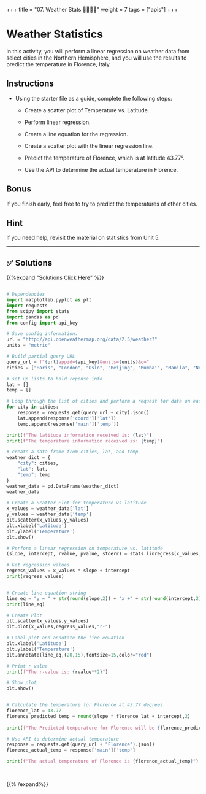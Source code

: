 +++
title = "07. Weather Stats 👩‍🎓👨‍🎓"
weight = 7
tags = ["apis"] 
+++

# Weather Statistics

In this activity, you will perform a linear regression on weather data from select cities in the Northern Hemisphere, and you will use the results to predict the temperature in Florence, Italy.

## Instructions

* Using the starter file as a guide, complete the following steps:

  * Create a scatter plot of Temperature vs. Latitude.

  * Perform linear regression.

  * Create a line equation for the regression.

  * Create a scatter plot with the linear regression line.

  * Predict the temperature of Florence, which is at latitude 43.77&deg;.

  * Use the API to determine the actual temperature in Florence.

## Bonus

If you finish early, feel free to try to predict the temperatures of other cities.

## Hint

If you need help, revisit the material on statistics from Unit 5.

---

## ✅ Solutions
{{%expand "Solutions Click Here" %}}
```python

# Dependencies
import matplotlib.pyplot as plt
import requests
from scipy import stats
import pandas as pd
from config import api_key

# Save config information.
url = "http://api.openweathermap.org/data/2.5/weather?"
units = "metric"

# Build partial query URL
query_url = f"{url}appid={api_key}&units={units}&q="
cities = ["Paris", "London", "Oslo", "Beijing", "Mumbai", "Manila", "New York", "Seattle", "Dallas", "Taipei"]

# set up lists to hold reponse info
lat = []
temp = []

# Loop through the list of cities and perform a request for data on each
for city in cities:
    response = requests.get(query_url + city).json()
    lat.append(response['coord']['lat'])
    temp.append(response['main']['temp'])

print(f"The latitude information received is: {lat}")
print(f"The temperature information received is: {temp}")

# create a data frame from cities, lat, and temp
weather_dict = {
    "city": cities,
    "lat": lat,
    "temp": temp
}
weather_data = pd.DataFrame(weather_dict)
weather_data

# Create a Scatter Plot for temperature vs latitude
x_values = weather_data['lat']
y_values = weather_data['temp']
plt.scatter(x_values,y_values)
plt.xlabel('Latitude')
plt.ylabel('Temperature')
plt.show()

# Perform a linear regression on temperature vs. latitude
(slope, intercept, rvalue, pvalue, stderr) = stats.linregress(x_values, y_values)

# Get regression values
regress_values = x_values * slope + intercept
print(regress_values)


# Create line equation string
line_eq = "y = " + str(round(slope,2)) + "x +" + str(round(intercept,2))
print(line_eq)

# Create Plot
plt.scatter(x_values,y_values)
plt.plot(x_values,regress_values,"r-")

# Label plot and annotate the line equation
plt.xlabel('Latitude')
plt.ylabel('Temperature')
plt.annotate(line_eq,(20,15),fontsize=15,color="red")

# Print r value
print(f"The r-value is: {rvalue**2}")

# Show plot
plt.show()


# Calculate the temperature for Florence at 43.77 degrees
florence_lat = 43.77
florence_predicted_temp = round(slope * florence_lat + intercept,2)
                                
print(f"The Predicted temperature for Florence will be {florence_predicted_temp}.")

# Use API to determine actual temperature
response = requests.get(query_url + "Florence").json()
florence_actual_temp = response['main']['temp']

print(f"The actual temperature of Florence is {florence_actual_temp}")

 
```
{{% /expand%}}
